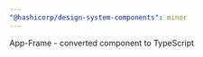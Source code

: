 ```yaml
---
"@hashicorp/design-system-components": minor
---
```


App-Frame - converted component to TypeScript
